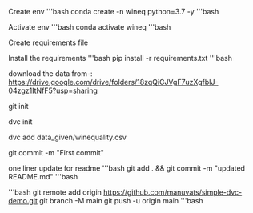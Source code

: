 Create env
'''bash
conda create -n wineq python=3.7 -y
'''bash

Activate env
'''bash
conda activate wineq
'''bash

Create requirements file

Install the requirements
'''bash
pip install -r requirements.txt
'''bash

download the data from-:
https://drive.google.com/drive/folders/18zqQiCJVgF7uzXgfbIJ-04zgz1ItNfF5?usp=sharing

git init

dvc init

dvc add data_given/winequality.csv

git commit -m "First commit"

one liner update for readme
'''bash
git add . && git commit -m "updated README.md"
'''bash

'''bash
git remote add origin https://github.com/manuvats/simple-dvc-demo.git
git branch -M main
git push -u origin main
'''bash